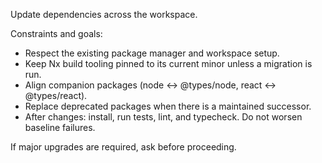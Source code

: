 Update dependencies across the workspace.

Constraints and goals:
- Respect the existing package manager and workspace setup.
- Keep Nx build tooling pinned to its current minor unless a migration is run.
- Align companion packages (node ↔ @types/node, react ↔ @types/react).
- Replace deprecated packages when there is a maintained successor.
- After changes: install, run tests, lint, and typecheck. Do not worsen baseline failures.

If major upgrades are required, ask before proceeding.
